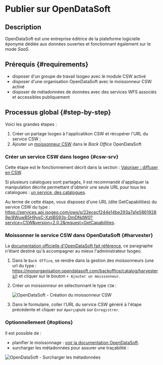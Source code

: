 # Publier sur OpenDataSoft

## Description

OpenDataSoft est une entreprise éditrice de la plateforme logicielle éponyme dédiée aux données ouvertes et fonctionnant également sur le mode _SaaS_.

## Prérequis {#requirements}

- disposer d&apos;un groupe de travail Isogeo avec le module CSW activé
- disposer d&apos;une organisation OpenDataSoft avec le moissonneur CSW activé
- disposer de métadonnées de données avec des services WFS associés et accessibles publiquement

## Processus global {#step-by-step}

Voici les grandes étapes :

1. Créer un partage Isogeo à l&apos;applicatikon CSW et récupérer l&apos;URL du service CSW ;
2. Ajouter un [moissonneur CSW](https://docs.opendatasoft.com/fr/sourcing_and_processing_data/harvesters/csw.html) dans le _Back Office_ OpenDataSoft

### Créer un service CSW dans Isogeo {#csw-srv}

Cette étape est le fonctionnement décrit dans la section : [Valoriser : diffuser en CSW](/features/publish/csw_server.html).

Si plusieurs catalogues sont partagés, il est recommandé d&apos;appliquer la manipulation décrite permettant d&apos;obtenir une seule URL pour tous les catalogues : [un service, des catalogues](http://help.isogeo.com/fr/features/publish/csw_server.html#un-service-des-catalogues).

Au terme de cette étape, vous disposez d&apos;une URL (dite GetCapabilities) du service CSW du type : https://services.api.isogeo.com/ows/s/22ececf244e14be293a7a1e58619289e/8WuwB5H9ysC-XztiBS93s-DmDNdW0?service=CSW&version=2.0.2&request=GetCapabilities.

### Moissonner le service CSW dans OpenDataSoft {#harvester}

La [documentation officielle d&apos;OpenDataSoft fait référence](https://docs.opendatasoft.com/fr/sourcing_and_processing_data/harvesting_a_catalog.html), ce paragraphe n&apos;étant destiné qu&apos;à accompagner au mieux l&apos;administrateur Isogeo. 

1. Dans le `Back Office`, se rendre dans la gestion des moissonneurs (une url du type : https://monorganisation.opendatasoft.com/backoffice/catalog/harvesters/) et cliquer sur le bouton `+ Ajouter un moissonneur`.
2. Créer un moissonneur en sélectionnant le type `CSW` :

    ![](/images/ods/csw2ods_harvester_create.png "OpenDataSoft - Création du moissonneur CSW")

3. Dans le formulaire, coller l&apos;URL du service CSW généré à l&apos;étape précédente et cliquer sur `Aperçu`puis sur `Enregistrer`.

### Optionnellement {#options}

Il est possible de :

- planifier le moissonnage : [voir la documentation OpenDataSoft](https://docs.opendatasoft.com/fr/sourcing_and_processing_data/harvesting_a_catalog.html#scheduling).
- surcharger les métadonnées pour assurer une traçabilité :

![](/images/ods/csw2ods_harvester_option_overload.png "OpenDataSoft - Surcharger les métadonnées")

